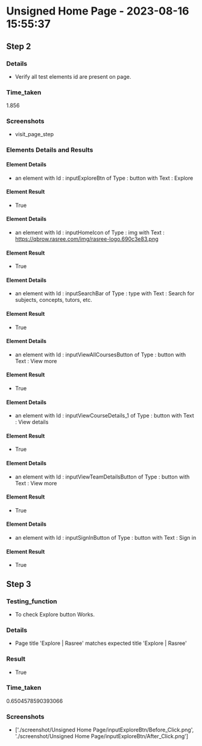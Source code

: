 
Unsigned Home Page - 2023-08-16 15:55:37
========================================

## Step 2 

### Details

- Verify all test elements id are present on page.

### Time_taken

1.856

### Screenshots

- visit_page_step

### Elements Details and Results

#### Element Details

- an element with Id : inputExploreBtn of Type :  button with Text : Explore 

#### Element Result

- True

#### Element Details

- an element with Id : inputHomeIcon of Type :  img with Text : 	https://qbrow.rasree.com/img/rasree-logo.690c3e83.png 

#### Element Result

- True

#### Element Details

- an element with Id : inputSearchBar of Type :  type with Text : Search for subjects, concepts, tutors, etc. 

#### Element Result

- True

#### Element Details

- an element with Id : inputViewAllCoursesButton of Type :  button with Text : View more 

#### Element Result

- True

#### Element Details

- an element with Id : inputViewCourseDetails_1 of Type :  button with Text : View details 

#### Element Result

- True

#### Element Details

- an element with Id : inputViewTeamDetailsButton of Type :  button with Text : View more 

#### Element Result

- True

#### Element Details

- an element with Id : inputSignInButton of Type :  button with Text : Sign in 

#### Element Result

- True

## Step 3

### Testing_function

- To check Explore button Works.

### Details

- Page title 'Explore | Rasree' matches expected title 'Explore | Rasree'

### Result

- True

### Time_taken

0.6504578590393066

### Screenshots

- ['./screenshot/Unsigned Home Page/inputExploreBtn/Before_Click.png', './screenshot/Unsigned Home Page/inputExploreBtn/After_Click.png']
  
